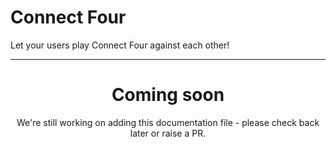 # Connect Four

Let your users play Connect Four against each other!

<ModuleOverview moduleName="connect-four" />

---

<center><h1>Coming soon</h1></center>
<center>We're still working on adding this documentation file - please check back later or raise a PR.</center>